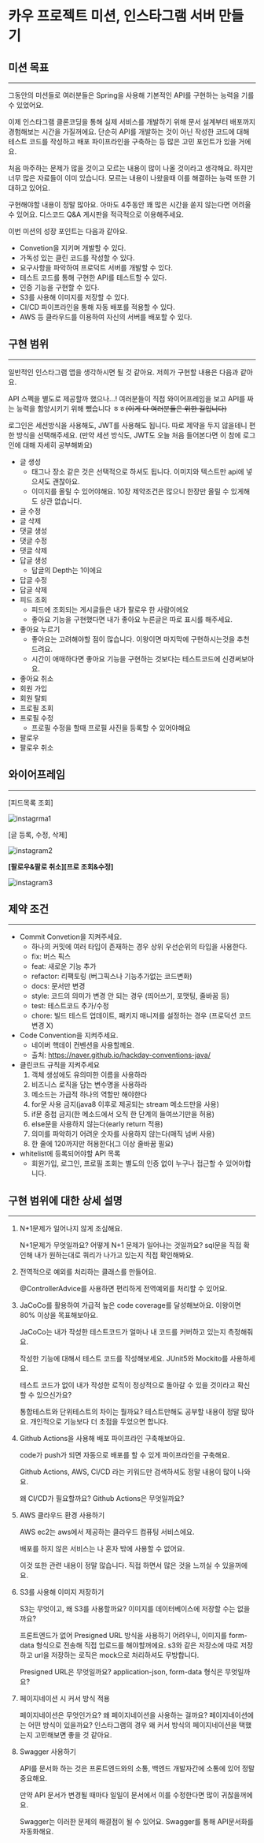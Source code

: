 # 카우 프로젝트 미션, 인스타그램 서버 만들기

## 미션 목표

---

그동안의 미션들로 여러분들은 Spring을 사용해 기본적인 API를 구현하는 능력을 기를 수 있었어요.

이제 인스타그램 클론코딩을 통해 실제 서비스를 개발하기 위해 문서 설계부터 배포까지 경험해보는 시간을 가질꺼에요. 단순히 API를 개발하는 것이 아닌 작성한 코드에 대해 테스트 코드를 작성하고 배포 파이프라인을 구축하는 등 많은 고민 포인트가 있을 거에요.

처음 마주하는 문제가 많을 것이고 모르는 내용이 많이 나올 것이라고 생각해요. 하지만 너무 많은 자료들이 이미 있습니다. 모르는 내용이 나왔을때 이를 해결하는 능력 또한 기대하고 있어요.

구현해야할 내용이 정말 많아요. 아마도 4주동안 꽤 많은 시간을 쏟지 않는다면 어려울 수 있어요. 디스코드 Q&A 게시판을 적극적으로 이용해주세요.

이번 미션의 성장 포인트는 다음과 같아요.

- Convetion을 지키며 개발할 수 있다.
- 가독성 있는 클린 코드를 작성할 수 있다.
- 요구사항을 파악하여 프로덕트 서버를 개발할 수 있다.
- 테스트 코드를 통해 구현한 API를 테스트할 수 있다.
- 인증 기능을 구현할 수 있다.
- S3를 사용해 이미지를 저장할 수 있다.
- CI/CD 파이프라인을 통해 자동 배포를 적용할 수 있다.
- AWS 등 클라우드를 이용하여 자신의 서버를 배포할 수 있다.

## 구현 범위

---

일반적인 인스타그램 앱을 생각하시면 될 것 같아요. 저희가 구현할 내용은 다음과 같아요.

API 스펙을 별도로 제공할까 했으나…! 여러분들이 직접 와이어프레임을 보고 API를 짜는 능력을 함양시키기 위해 뺐습니다 ㅎㅎ~~(이게 다 여러분들은 위한 길입니다)~~

로그인은 세션방식을 사용해도, JWT를 사용해도 됩니다. 따로 제약을 두지 않을테니 편한 방식을 선택해주세요. (만약 세션 방식도, JWT도 오늘 처음 들어본다면 이 참에 로그인에 대해 자세히 공부해봐요) 

- 글 생성
    - 태그나 장소 같은 것은 선택적으로 하셔도 됩니다. 이미지와 텍스트만 api에 넣으셔도 괜찮아요.
    - 이미지를 올릴 수 있어야해요. 10장 제약조건은 많으니 한장만 올릴 수 있게해도 상관 없습니다.
- 글 수정
- 글 삭제
- 댓글 생성
- 댓글 수정
- 댓글 삭제
- 답글 생성
    - 답글의 Depth는 1이에요
- 답글 수정
- 답글 삭제
- 피드 조회
    - 피드에 조회되는 게시글들은 내가 팔로우 한 사람이에요
    - 좋아요 기능을 구현했다면 내가 좋아요 누른글은 따로 표시를 해주세요.
- 좋아요 누르기
    - 좋아요는 고려해야할 점이 많습니다. 이왕이면 마지막에 구현하시는것을 추천드려요.
    - 시간이 애매하다면 좋아요 기능을 구현하는 것보다는 테스트코드에 신경써보아요.
- 좋아요 취소
- 회원 가입
- 회원 탈퇴
- 프로필 조회
- 프로필 수정
    - 프로필 수정을 할때 프로필 사진을 등록할 수 있어야해요
- 팔로우
- 팔로우 취소

## 와이어프레임

---
[피드목록 조회]

![instagrma1](https://github.com/COW-edu/Instagram-Server-Clone/assets/127813439/2bb55086-c6e2-43ab-9a96-02b3a5e0d905)

[글 등록, 수정, 삭제]

![instagram2](https://github.com/COW-edu/Instagram-Server-Clone/assets/127813439/a43bff3d-e97e-4573-b1f8-dee4ec4ae7c1)

**[팔로우&팔로 취소][프로 조회&수정]**

![instagram3](https://github.com/COW-edu/Instagram-Server-Clone/assets/127813439/5a2167c8-24ba-4a73-be47-fde9b2b45f61)

## 제약 조건

---

- Commit Convetion을 지켜주세요.
    - 하나의 커밋에 여러 타입이 존재하는 경우 상위 우선순위의 타입을 사용한다.
    - fix: 버스 픽스
    - feat: 새로운 기능 추가
    - refactor: 리팩토링 (버그픽스나 기능추가없는 코드변화)
    - docs: 문서만 변경
    - style: 코드의 의미가 변경 안 되는 경우 (띄어쓰기, 포맷팅, 줄바꿈 등)
    - test: 테스트코드 추가/수정
    - chore: 빌드 테스트 업데이트, 패키지 매니저를 설정하는 경우 (프로덕션 코드 변경 X)
- Code Convention을 지켜주세요.
    - 네이버 핵데이 컨벤션을 사용할께요.
    - 출처: https://naver.github.io/hackday-conventions-java/
- 클린코드 규칙을 지켜주세요
    1. 객체 생성에도 유의미한 이름을 사용하라
    2. 비즈니스 로직을 담는 변수명을 사용하라
    3. 메소드는 가급적 하나의 역할만 해야한다
    4. for문 사용 금지(java8 이후로 제공되는 stream 메소드만을 사용)
    5. if문 중첩 금지(한 메소드에서 오직 한 단계의 들여쓰기만을 허용)
    6. else문을 사용하지 않는다(early return 적용)
    7. 의미를 파악하기 어려운 숫자를 사용하지 않는다(매직 넘버 사용)
    8. 한 줄에 120까지만 허용한다(그 이상 줄바꿈 필요)
- whitelist에 등록되어야할 API 목록
    - 회원가입, 로그인, 프로필 조회는 별도의 인증 없이 누구나 접근할 수 있어야합니다.

## 구현 범위에 대한 상세 설명

---

1. N+1문제가 일어나지 않게 조심해요.
    
    N+1문제가 무엇일까요? 어떻게 N+1 문제가 일어나는 것일까요? sql문을 직접 확인해 내가 원하는대로 쿼리가 나가고 있는지 직접 확인해봐요.
    
2. 전역적으로 예외를 처리하는 클래스를 만들어요.
    
    @ControllerAdvice를 사용하면 편리하게 전역예외를 처리할 수 있어요.
    
3. JaCoCo를 활용하여 가급적 높은 code coverage를 달성해보아요. 이왕이면 80% 이상을 목표해보아요.
    
    JaCoCo는 내가 작성한 테스트코드가 얼마나 내 코드를 커버하고 있는지 측정해줘요.
    
    작성한 기능에 대해서 테스트 코드를 작성해보세요. JUnit5와 Mockito를 사용하세요.
    
    테스트 코드가 없이 내가 작성한 로직이 정상적으로 돌아갈 수 있을 것이라고 확신할 수 있으신가요?
    
    통합테스트와 단위테스트의 차이는 뭘까요? 테스트만해도 공부할 내용이 정말 많아요. 개인적으로 기능보다 더 초점을 두었으면 합니다.
    
4. Github Actions을 사용해 배포 파이프라인 구축해보아요.
    
    code가 push가 되면 자동으로 배포를 할 수 있게 파이프라인을 구축해요.
    
    Github Actions, AWS, CI/CD 라는 키워드만 검색하셔도 정말 내용이 많이 나와요.
    
    왜 CI/CD가 필요할까요? Github Actions은 무엇일까요?
    
5. AWS 클라우드 환경 사용하기
    
    AWS ec2는 aws에서 제공하는 클라우드 컴퓨팅 서비스에요.
    
    배포를 하지 않은 서비스는 나 혼자 밖에 사용할 수 없어요.
    
    이것 또한 관련 내용이 정말 많습니다. 직접 하면서 많은 것을 느끼실 수 있을꺼에요.
    
6. S3를 사용해 이미지 저장하기
    
    S3는 무엇이고, 왜 S3를 사용할까요? 이미지를 데이터베이스에 저장할 수는 없을까요?
    
    프론트엔드가 없어 Presigned URL 방식을 사용하기 어려우니, 이미지를 form-data 형식으로 전송해 직접 업로드를 해야할꺼에요. s3와 같은 저장소에 따로 저장하고 url을 저장하는 로직은 mock으로 처리하셔도 무방합니다.
    
    Presigned URL은 무엇일까요? application-json, form-data 형식은 무엇일까요?
    
7. 페이지네이션 시 커서 방식 적용
    
    페이지네이션은 무엇인가요? 왜 페이지네이션을 사용하는 걸까요? 페이지네이션에는 어떤 방식이 있을까요? 인스타그램의 경우 왜 커서 방식의 페이지네이션을 택했는지 고민해보면 좋을 것 같아요. 
    
8. Swagger 사용하기
    
    API를 문서화 하는 것은 프론트엔드와의 소통, 백엔드 개발자간에 소통에 있어 정말 중요해요.
    
    만약 API 문서가 변경될 때마다 일일이 문서에서 이를 수정한다면 많이 귀찮을꺼에요.
    
    Swagger는 이러한 문제의 해결점이 될 수 있어요. Swagger를 통해 API문서화를 자동화해요.
